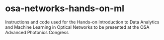 # osa-networks-hands-on-ml
Instructions and code used for the Hands-on Introduction to Data Analytics and Machine Learning in Optical Networks to be presented at the OSA Advanced Photonics Congress
